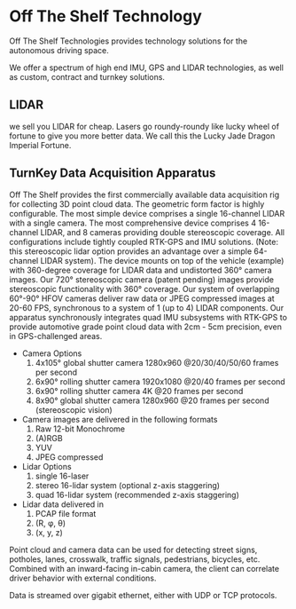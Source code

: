 # Off The Shelf Technology

Off The Shelf Technologies provides technology solutions for the autonomous driving space.

We offer a spectrum of high end IMU, GPS and LIDAR technologies, as well as custom, contract and turnkey solutions.

## LIDAR

we sell you LIDAR for cheap.
Lasers go roundy-roundy like lucky wheel of fortune to give you more better data.
We call this the Lucky Jade Dragon Imperial Fortune.

## TurnKey Data Acquisition Apparatus

Off The Shelf provides the first commercially available data acquisition rig for collecting 3D point cloud data.
The geometric form factor is highly configurable.
The most simple device comprises a single 16-channel LIDAR with a single camera.
The most comprehensive device comprises 4 16-channel LIDAR, and 8 cameras providing double stereoscopic coverage.
All configurations include tightly coupled RTK-GPS and IMU solutions.
(Note: this stereoscopic lidar option provides an advantage over a simple 64-channel LIDAR system).
The device mounts on top of the vehicle (example) with 360-degree coverage for LIDAR data 
and undistorted 360&deg; camera images.
Our 720&deg; stereoscopic camera (patent pending) images provide stereoscopic functionality with 360&deg; coverage.
Our system of overlapping 60&deg;-90&deg; HFOV cameras deliver raw data or JPEG compressed images at 20-60 FPS,
synchronous to a system of 1 (up to 4) LIDAR components.
Our apparatus synchronously integrates quad IMU subsystems with RTK-GPS to provide
automotive grade point cloud data with 2cm - 5cm precision, even in GPS-challenged areas.

* Camera Options
    1. 4x105&deg; global shutter camera 1280x960 @20/30/40/50/60 frames per second
    2. 6x90&deg; rolling shutter camera 1920x1080 @20/40 frames per second
    3. 6x90&deg; rolling shutter camera 4K @20 frames per second
    4. 8x90&deg; global shutter camera 1280x960 @20 frames per second (stereoscopic vision)
* Camera images are delivered in the following formats
    1. Raw 12-bit Monochrome
    2. (A)RGB
    3. YUV
    4. JPEG compressed
* Lidar Options
    1. single 16-laser
    2. stereo 16-lidar system (optional z-axis staggering)
    3. quad 16-lidar system (recommended z-axis staggering)
* Lidar data delivered in 
    1. PCAP file format
    2. (R, &phi;, &theta;)
    3. (x, y, z)

Point cloud and camera data can be used for detecting street signs, potholes, lanes, crosswalk, traffic signals, 
pedestrians, bicycles, etc.
Combined with an inward-facing in-cabin camera, the client can correlate driver behavior with external conditions.

Data is streamed over gigabit ethernet, either with UDP or TCP protocols.

